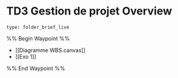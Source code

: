 # TD3 Gestion de projet Overview
 
```ccard
type: folder_brief_live
```
 
%% Begin Waypoint %%
- [[Diagramme WBS.canvas]]
- [[Exo 1]]

%% End Waypoint %%